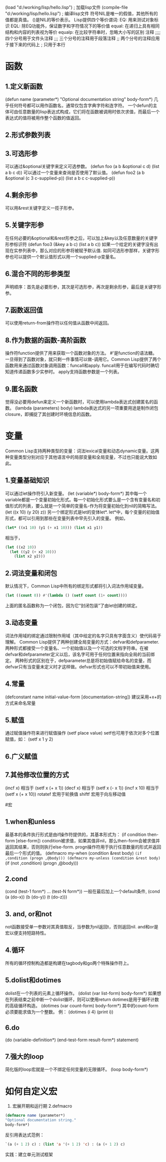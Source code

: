 (load "d:/working/lisp/hello.lisp") ; 加载lisp文件
(compile-file "d:/working/lisp/hello.lisp") ; 编译lisp文件
符号NIL是唯一的假值，其他所有的值都是真值。
()是NIL的等价表示。
Lisp提供四个等价谓词:
EQ: 用来测试对象标识
EQL: 除EQ功能外，保证数字和字符情况下的等价值
equal: 在递归上具有相同结构和内容的列表视为等价
equalp: 在比较字符串时，忽略大小写的区别
注释
;;;; 四个分号用于文件头注释
;;; 三个分号的注释用于段落注释
;; 两个分号的注释应用于接下来的代码上
; 只用于本行

# 函数

## 1.定义新函数

(defun name (parameter*)
"Optional documentation string"
body-form*)
几乎任何符号都可以用作函数名，通常仅包含字典字符和连字符。
一个defun的主体可由任意数量的lisp表达式构成，它们将在函数被调用时依次求值，而最后一个表达式的值将被用作整个函数的值返回。

## 2.形式参数列表

## 3.可选形参

可以通过&optional关键字来定义可选参数。
(defun foo (a b &optional c d) (list a b c d))
可以通过一个变量来查询是否使用了默认值。
(defun foo2 (a b &optional (c 3 c-supplied-p))
  (list a b c c-supplied-p))

## 4.剩余形参

可以用&rest关键字定义一揽子形参。

## 5.关键字形参

在任何必要的&optional和&rest形参之后，可以加上&key以及任意数量的关键字形参标识符
(defun foo3 (&key a b c) (list a b c))
如果一个给定的关键字没有出现在实参列表中，那么对应的形参将被赋予默认值.
如同可选形参那样，关键字形参也可以提供一个默认值形式以用一个supplied-p变量名。

## 6.混合不同的形参类型

声明顺序：首先是必要形参，其次是可选形参，再次是剩余形参，最后是关键字形参。

## 7.函数返回值

可以使用return-from操作符以任何值从函数中间返回。

## 8.作为数据的函数-高阶函数

操作符function提供了用来获取一个函数对象的方法。
#'是function的语法糖。
一旦得到了函数对象，就只剩一件事情可以做-调用它。Common Lisp提供了两个函数用来通过函数对象调用函数：funcall和apply.
funcall用于在编写代码时确切知道传递函数多少实参时。
apply支持函数参数是一个列表。

## 9.匿名函数

觉得没必要用defun来定义一个新函数时，可以使用lambda表达式创建匿名的函数。
(lambda (parameters) body)
lambda表达式的另一项重要用途是制作闭包closure，即捕捉了其创建时环境信息的函数。

# 变量

Common Lisp支持两种类型的变量：词法lexical变量和动态dynamic变量。这两种变量类型分别对应于其他语言中的局部变量和全局变量，不过也只能说大致如此。

## 1.变量基础知识

可以通过let操作符引入新变量。
(let (variable*) body-form*)
其中每一个variable都是一个变量初始化形式。每一个初始化形式要么是一个含有变量名和初值形式的列表，要么就是一个简单的变量名-作为将变量初始化到nil的简略写法。
(let ((x 10) (y 20) z))
另一个绑定形式是let的变体let*. let*中，每个变量的初始值形式，都可以引用到那些在变量列表中早先引入的变量。
例如，
```lisp
(let* ((x1 10) (y1 (+ x1 10))) (list x1 y1))
```
相当于，
```lisp
(let ((x2 10))
  (let ((y2 (+ x2 10)))
    (list x2 y2)))
```
## 2.词法变量和闭包

默认情况下，Common Lisp中所有的绑定形式都将引入词法作用域变量。
```lisp
(let ((count 0)) #'(lambda () (setf count (1+ count))))
```
上面的匿名函数称为一个闭包，因为它“封闭包装”了由let创建的绑定。

## 3.动态变量

词法作用域的绑定通过限制作用域（其中给定的名字只具有字面含义）使代码易于理解。
Common Lisp提供了两种创建全局变量的方式：defvar和defparameter. 两种形式都接受一个变量名、一个初始值以及一个可选的文档字符串。在被defvar和defparameter定义以后，该名字可用于任何位置来指向全局的当前绑定。
两种形式的区别在于，defparameter总是将初始值赋给命名的变量，而defvar只有当变量未定义时才这样做。defvar形式也可以不带初始值来使用。
## 4.常量
(defconstant name initial-value-form [documentation-string])
建议采用+x+的方式来命名常量
## 5.赋值
通过赋值操作符来进行赋值操作
(setf place value)
setf也可用于依次对多个位置赋值，如：
(setf x 1 y 2)
## 6.广义赋值
## 7.其他修改位置的方式
(incf x) 相当于 (setf x (+ x 1))
(decf x) 相当于 (setf x (- x 1))
(incf x 10) 相当于(setf x (+ x 10))
rotatef 宏用于轮换值
shiftf 宏用于向左移动值

#宏

## 1.when和unless
最基本的条件执行形式是由if操作符提供的，其基本形式为：
(if condition then-form [else-form])
condition被求值，如果其值非nil，那么then-form会被求值并返回其结果，否则则执行else-form.
progn操作符用于执行任意数量的形式并返回最后一个形式的值。
(defmacro my-when (condition &rest body)
  `(if ,condition (progn ,@body)))
(defmacro my-unless (condition &rest body)
  `(if (not ,condition) (progn ,@body)))
## 2.cond
(cond
 (test-1 form*)
 ...
 (test-N form*))
一般在最后加上一个default条件,
(cond
 (a (do-x))
 (b (do-y))
 (t (do-z)))
## 3. and, or和not
not函数接受单一参数对其真值取反，当参数为nil返回t，否则返回nil.
and和or是宏以便支持短路特性。
## 4.循环
所有的循环控制构造都是构建在tagbody和go两个特殊操作符上。
## 5.dolist和dotimes
dolist在一个列表的元素上循环操作。
(dolist (var list-form)
 body-form*)
如果想在列表结束之前中断一个dolist循环，则可以使用return
dotimes是用于循环计数的高级循环构造。
(dotimes (var count-form)
body-form*)
其中的count-form必须要能求值为一个整数。
例：
(dotimes (i 4) (print i))
## 6.do
(do (variable-definition*)
(end-test-form result-form*)
statement)
## 7.强大的loop
简化版的loop宏就是一个不绑定任何变量的无限循环。
(loop
body-form*)
# 如何自定义宏

1. 宏展开期和运行期
2.defmacro
```lisp
(defmacro name (parameter*)
"Optional documentation string."
body-form*)
```
反引用表达式范例：
```lisp
`(a (+ 1 2) c) : (list 'a '(+ 1 2) 'c) : (a (+ 1 2) c)
```
实践：建立单元测试框架

